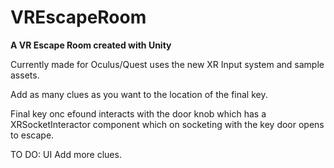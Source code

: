 # VREscapeRoom
<b>A VR Escape Room created with Unity</b>

Currently made for Oculus/Quest
uses the new XR Input system and sample assets. 


Add as many clues as you want to the location of the final key. 

Final key onc efound interacts with the door knob which has a XRSocketInteractor component which on socketing with the key door opens to escape.


TO DO:
UI
Add more clues.
